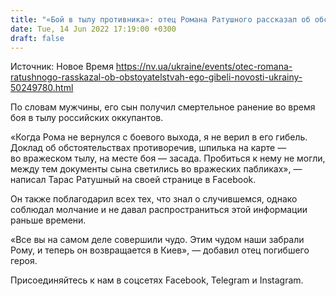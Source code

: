 ```yaml
---
title: "«Бой в тылу противника»: отец Романа Ратушного рассказал об обстоятельствах его гибели"
date: Tue, 14 Jun 2022 17:19:00 +0300
draft: false
---
```

Источник: Новое Время https://nv.ua/ukraine/events/otec-romana-ratushnogo-rasskazal-ob-obstoyatelstvah-ego-gibeli-novosti-ukrainy-50249780.html


По словам мужчины, его сын получил смертельное ранение во время боя в тылу российских оккупантов.

«Когда Рома не вернулся с боевого выхода, я не верил в его гибель. Доклад об обстоятельствах противоречив, шпилька на карте — во вражеском тылу, на месте боя — засада. Пробиться к нему не могли, между тем документы сына светились во вражеских пабликах», — написал Тарас Ратушный на своей странице в Facebook.

Он также поблагодарил всех тех, что знал о случившемся, однако соблюдал молчание и не давал распространиться этой информации раньше времени.

«Все вы на самом деле совершили чудо. Этим чудом наши забрали Рому, и теперь он возвращается в Киев», — добавил отец погибшего героя.

Присоединяйтесь к нам в соцсетях Facebook, Telegram и Instagram.
